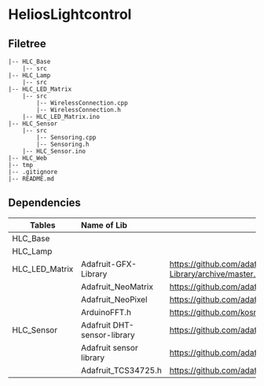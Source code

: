 # HeliosLightcontrol
## Filetree
```
|-- HLC_Base
    |-- src
|-- HLC_Lamp
    |-- src
|-- HLC_LED_Matrix
    |-- src
        |-- WirelessConnection.cpp
        |-- WirelessConnection.h
    |-- HLC_LED_Matrix.ino
|-- HLC_Sensor
    |-- src
        |-- Sensoring.cpp
        |-- Sensoring.h
    |-- HLC_Sensor.ino
|-- HLC_Web
|-- tmp
|-- .gitignore
|-- README.md
```

## Dependencies
| Tables            |      Name of Lib              |  Website                                                              | Folder |
|-------------------|:-------------                 | ------                                                                | ------|
| HLC_Base          |                               |                                                                       |                           |
| HLC_Lamp          |                               |                                                                       |                           | 
| HLC_LED_Matrix    | Adafruit-GFX-Library          |  https://github.com/adafruit/Adafruit-GFX-Library/archive/master.zip  | Arduino/libraries         |
|                   | Adafruit_NeoMatrix            |  https://github.com/adafruit/Adafruit_NeoMatrix/archive/master.zip    | Arduino/libraries         |
|                   | Adafruit_NeoPixel             |  https://github.com/adafruit/Adafruit_NeoPixel/archive/master.zip     | Arduino/libraries         |
|                   | ArduinoFFT.h                  |  https://github.com/kosme/arduinoFFT                                  | ../src/FFT/arduinoFFT.h   |
| HLC_Sensor        | Adafruit DHT-sensor-library   |  https://github.com/adafruit/DHT-sensor-library                       | Arduino/libraries         |
|                   | Adafruit sensor library       |  https://github.com/adafruit/Adafruit_Sensor                          | Arduino/libraries         |
|                   | Adafruit_TCS34725.h           |  https://github.com/adafruit/Adafruit_TCS34725                        | ../src/Adafruit_TCS34725.h|